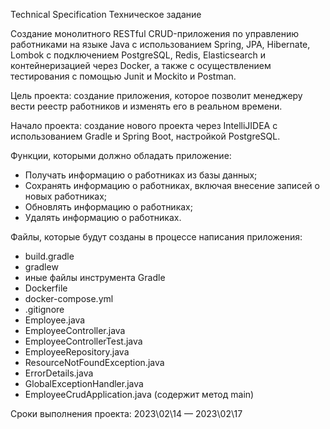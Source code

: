 Technical Specification
Техническое задание

Создание монолитного RESTful CRUD-приложения по управлению работниками на языке Java с использованием Spring, JPA, Hibernate, Lombok с подключением PostgreSQL, Redis, Elasticsearch и контейнеризацией через Docker, а также c осуществлением тестирования с помощью Junit и Mockito и Postman.

Цель проекта: создание приложения, которое позволит менеджеру вести реестр работников и изменять его в реальном времени.

Начало проекта: создание нового проекта через IntelliJIDEA с использованием Gradle и Spring Boot, настройкой PostgreSQL.

Функции, которыми должно обладать приложение:
- Получать информацию о работниках из базы данных;
- Сохранять информацию о работниках, включая внесение записей о новых работниках;
- Обновлять информацию о работниках;
- Удалять информацию о работниках.

Файлы, которые будут созданы в процессе написания приложения:
- build.gradle
- gradlew
- иные файлы инструмента Gradle
- Dockerfile
- docker-compose.yml
- .gitignore
- Employee.java
- EmployeeController.java
- EmployeeControllerTest.java
- EmployeeRepository.java
- ResourceNotFoundException.java
- ErrorDetails.java
- GlobalExceptionHandler.java
- EmployeeCrudApplication.java (содержит метод main)

Сроки выполнения проекта: 2023\02\14 — 2023\02\17
